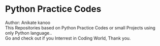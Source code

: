 # Python Practice Codes
Author: Anikate kanoo
<br>
This Repositories based on Python Practice Codes or small Projects using only Python language..
<br>
Go and check out if you Interrest in Coding World,
Thank you. 

